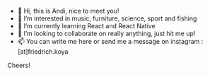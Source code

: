 - 👋 Hi, this is Andi, nice to meet you!
- 👀 I’m interested in music, furniture, science, sport and fishing
- 🌱 I’m currently learning React and React Native
- 💞️ I’m looking to collaborate on really anything, just hit me up!
- 📫 You can write me here or send me a message on instagram : [at]friedrich.koya

Cheers!
